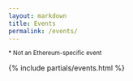 ```yaml
---
layout: markdown
title: Events
permalink: /events/
---
```



<small class="opacity-75">* Not an Ethereum-specific event</small>

{% include partials/events.html %}
